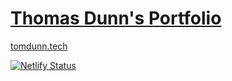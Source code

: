 # [Thomas Dunn's Portfolio](https://www.tomdunn.tech/)

[tomdunn.tech](https://www.tomdunn.tech)

[![Netlify Status](https://api.netlify.com/api/v1/badges/4687df32-d054-46df-ae77-d91a9dcda958/deploy-status)](https://app.netlify.com/sites/thomas-dunn-portfolio/deploys)
